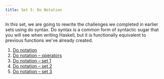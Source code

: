 ```yaml
---
title: Set 5: Do Notation
---
```


In this set, we are going to rewrite the challenges we completed in earlier sets using
do syntax. Do syntax is a common form of syntactic sugar that you will see when writing Haskell,
but it is functionally equivalent to previous functions we've already created.

1. [Do notation](ex5-1.html)
2. [Do notation – operators](ex5-2.html)
3. [Do notation – set 1](ex5-3.html)
4. [Do notation – set 2](ex5-4.html)
5. [Do notation – set 3](ex5-5.html)

